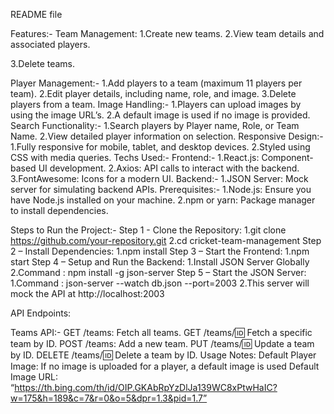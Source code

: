 
README file

Features:-
Team Management:
1.Create new teams.
2.View team details and associated players.

3.Delete teams.

Player Management:-
1.Add players to a team (maximum 11 players per team).
2.Edit player details, including name, role, and image.
3.Delete players from a team.
Image Handling:-
1.Players can upload images by using the image URL’s.
2.A default image is used if no image is provided.
Search Functionality:-
1.Search players by Player name, Role, or Team Name.
2.View detailed player information on selection.
Responsive Design:-
1.Fully responsive for mobile, tablet, and desktop devices.
2.Styled using CSS with media queries.
Techs Used:-
Frontend:-
1.React.js: Component-based UI development.
2.Axios: API calls to interact with the backend.
3.FontAwesome: Icons for a modern UI.
Backend:-
1.JSON Server: Mock server for simulating backend APIs.
Prerequisites:-
1.Node.js: Ensure you have Node.js installed on your machine.
2.npm or yarn: Package manager to install dependencies.



Steps to Run the Project:-
Step 1 - Clone the Repository:
1.git clone https://github.com/your-repository.git
2.cd cricket-team-management
Step 2 – Install Dependencies:
1.npm install
Step 3 – Start the Frontend:
1.npm start
Step 4 – Setup and Run the Backend:
1.Install JSON Server Globally
2.Command : npm install -g json-server
Step 5 – Start the JSON Server:
1.Command :  json-server --watch db.json --port=2003
2.This server will mock the API at http://localhost:2003

API Endpoints:

Teams API:-
GET /teams: Fetch all teams.
GET /teams/:id: Fetch a specific team by ID.
POST /teams: Add a new team.
PUT /teams/:id: Update a team by ID.
DELETE /teams/:id: Delete a team by ID.
Usage Notes:
Default Player Image: If no image is uploaded for a player, a default image is used
Default Image URL: “https://th.bing.com/th/id/OIP.GKAbRpYzDlJa139WC8xPtwHaIC?w=175&h=189&c=7&r=0&o=5&dpr=1.3&pid=1.7”
